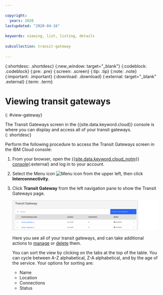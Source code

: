 ```yaml
---

copyright:
  years: 2020
lastupdated: "2020-04-16"

keywords: viewing, list, listing, details

subcollection: transit-gateway

---
```


{:shortdesc: .shortdesc}
{:new_window: target="_blank"}
{:codeblock: .codeblock}
{:pre: .pre}
{:screen: .screen}
{:tip: .tip}
{:note: .note}
{:important: .important}
{:download: .download}
{:external: target="_blank" .external}
{:term: .term}

# Viewing transit gateways
{: #view-gateway}

The Transit Gateways screen in the {{site.data.keyword.cloud}} console is where you can display and access all of your transit gateways.  
{: shortdesc}

Perform the following procedure to access the Transit Gateways screen in the IBM Cloud console:
1. From your browser, open the [{{site.data.keyword.cloud_notm}} console](https://cloud.ibm.com){:external} and log in to your account.
2. Select the Menu icon ![Menu icon](../../icons/icon_hamburger.svg) from the upper left, then click **Interconnectivity**.
3. Click **Transit Gateway** from the left navigation pane to show the Transit Gateways page.

   ![View transit gateways](images/view-gateways.png "View your transit gateways")

   Here you see all of your transit gateways, and can take additional actions to [manage](/docs/transit-gateway?topic=transit-gateway-edit-gateway) or [delete](/docs/transit-gateway?topic=transit-gateway-delete-gateway) them.

   You can sort the view by clicking on the tabs at the top of the table. You can cycle between A-Z alphabetical, Z-A alphabetical, and by the age of the service. Your options for sorting are:

   * Name
   * Location
   * Connections
   * Status
